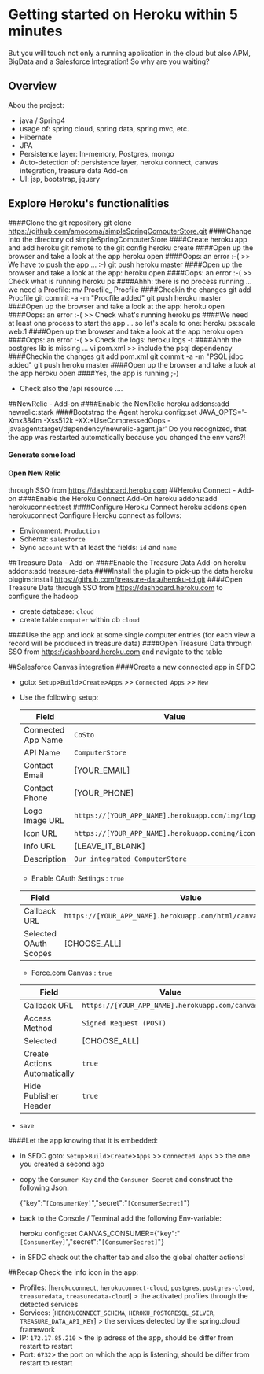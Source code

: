 # Getting started on Heroku within 5 minutes
But you will touch not only a running application in the cloud but also APM, BigData and a Salesforce Integration! So why are you waiting?

## Overview
Abou the project:

- java / Spring4
- usage of: spring cloud, spring data, spring mvc, etc. 
- Hibernate
- JPA
- Persistence layer: In-memory, Postgres, mongo
- Auto-detection of: persistence layer, heroku connect, canvas integration, treasure data Add-on
- UI: jsp, bootstrap, jquery

## Explore Heroku's functionalities
####Clone the git repository
	git clone https://github.com/amocoma/simpleSpringComputerStore.git
####Change into the directory
	cd simpleSpringComputerStore
####Create heroku app and add heroku git remote to the git config
	heroku create
####Open up the browser and take a look at the app
	heroku open
####Oops: an error :-( >> We have to push the app ... :-) 
	git push heroku master
####Open up the browser and take a look at the app: 
	heroku open
####Oops: an error :-( >> Check what is running
	heroku ps
####Ahhh: there is no process running ... we need a Procfile: 
	mv Procfile_ Procfile
####Checkin the changes
	git add Procfile
	git commit -a -m "Procfile added"
	git push heroku master
####Open up the browser and take a look at the app: 
	heroku open
####Oops: an error :-( >> Check what's running
	heroku ps
####We need at least one process to start the app ... so let's scale to one: 
	heroku ps:scale web:1
####Open up the browser and take a look at the app
	heroku open
####Oops: an error :-( >> Check the logs: 
	heroku logs -t
####Ahhh the postgres lib is missing ... 
	vi pom.xml >> include the psql dependency
####Checkin the changes
	git add pom.xml
	git commit -a -m "PSQL jdbc added"
	git push heroku master
####Open up the browser and take a look at the app
	heroku open
####Yes, the app is running ;-)
- Check also the /api resource ....

##NewRelic - Add-on
####Enable the NewRelic
	heroku addons:add newrelic:stark
####Bootstrap the Agent
	heroku config:set JAVA_OPTS='-Xmx384m -Xss512k -XX:+UseCompressedOops -javaagent:target/dependency/newrelic-agent.jar'
Do you recognized, that the app was restarted automatically because you changed the env vars?!
#### Generate some load
#### Open New Relic 
through SSO from https://dashboard.heroku.com
##Heroku Connect - Add-on
####Enable the Heroku Connect Add-On
	heroku addons:add herokuconnect:test
####Configure Heroku Connect
	heroku addons:open herokuconnect
Configure Heroku connect as follows:

- Environment: `Production`
- Schema: `salesforce`
- Sync `account` with at least the fields: `id` and `name` 

##Treasure Data - Add-on
####Enable the Treasure Data Add-on
	heroku addons:add treasure-data
####Install the plugin to pick-up the data
	heroku plugins:install https://github.com/treasure-data/heroku-td.git
####Open Treasure Data through SSO from https://dashboard.heroku.com to configure the hadoop 

- create database: `cloud`
- create table `computer` within db `cloud`

####Use the app 
and look at some single computer entries (for each view a record will be produced in treasure data)
####Open Treasure Data 
through SSO from https://dashboard.heroku.com and navigate to the table


##Salesforce Canvas integration
####Create a new connected app in SFDC
- goto: `Setup`>`Build`>`Create`>`Apps` >> `Connected Apps` >> `New`
- Use the following setup:

	Field              | Value 
	------------------ | --------------------------------------------------
	Connected App Name | `CoSto` 
	API Name           | `ComputerStore`
	Contact Email      | [YOUR_EMAIL]
	Contact Phone      | [YOUR_PHONE]
	Logo Image URL     | `https://[YOUR_APP_NAME].herokuapp.com/img/logo.png`
	Icon URL           | `https://[YOUR_APP_NAME].herokuapp.comimg/icon.png`
	Info URL           | [LEAVE_IT_BLANK]
	Description        | `Our integrated ComputerStore`
	
	- Enable OAuth Settings : `true`
	
	Field                  | Value 
	---------------------- | ---------------------------------------------------------------
	Callback URL           | `https://[YOUR_APP_NAME].herokuapp.com/html/canvas/callback.html`
	Selected OAuth Scopes  | [CHOOSE_ALL]
	
	- Force.com Canvas : `true`
	
	Field                         | Value 
	----------------------------- | ---------------------------------------------------------------
	Callback URL                  | `https://[YOUR_APP_NAME].herokuapp.com/canvas`
	Access Method                 | `Signed Request (POST)`
	Selected                      | [CHOOSE_ALL]
	Create Actions Automatically  | `true`
	Hide Publisher Header         | `true`

- `save`

####Let the app knowing that it is embedded:

- in SFDC goto: `Setup`>`Build`>`Create`>`Apps` >> `Connected Apps` >> the one you created a second ago
- copy the `Consumer Key` and the `Consumer Secret` and construct the following Json: 
	
	{"key":"`[ConsumerKey]`","secret":"`[ConsumerSecret]`"}
- back to the Console / Terminal add the following Env-variable:

	heroku config:set CANVAS_CONSUMER={"key":"`[ConsumerKey]`","secret":"`[ConsumerSecret]`"}
- in SFDC check out the chatter tab and also the global chatter actions!

##Recap
Check the info icon in the app:

- Profiles: [`herokuconnect`, `herokuconnect-cloud`, `postgres`, `postgres-cloud`, `treasuredata`, `treasuredata-cloud`] > the activated profiles through the detected services
- Services: [`HEROKUCONNECT_SCHEMA`, `HEROKU_POSTGRESQL_SILVER`, `TREASURE_DATA_API_KEY`] > the services detected by the spring.cloud framework
- IP: `172.17.85.210` > the ip adress of the app, should be differ from restart to restart
- Port: `6732`> the port on which the app is listening, should be differ from restart to restart